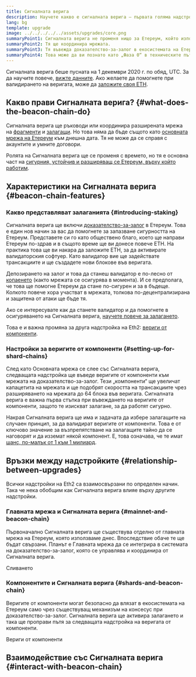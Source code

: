 ```yaml
---
title: Сигналната верига
description: Научете какво е сигналната верига – първата голяма надстройка на Eth2 на Етереум.
lang: bg
template: upgrade
image: ../../../../../assets/upgrades/core.png
summaryPoint1: Сигналната верига не променя нищо за Етереум, който използваме днес.
summaryPoint2: Тя ще координира мрежата.
summaryPoint3: Тя въвежда доказателство-за-залог в екосистемата на Етереум.
summaryPoint4: Това може да ви познато като „Фаза 0“ в техническите пътни карти.
---
```


<UpgradeStatus isShipped dateKey="page-upgrades-beacon-date">
    Сигналната верига беше пусната на 1 декември 2020 г. по обяд, UTC. За да научите повече, <a href="https://beaconscan.com/">вижте данните</a>. Ако желаете да помогнете при валидирането на веригата, може да <a href="/staking/">заложите своя ETH</a>.
</UpgradeStatus>

## Какво прави Сигналната верига? {#what-does-the-beacon-chain-do}

Сигналната верига ще ръководи или координира разширената мрежа на [фрагменти](/upgrades/sharding/) и [залагащи](/staking/). Но това няма да бъде същото като [основната мрежа на Етереум](/glossary/#mainnet) към днешна дата. Тя не може да се справя с акаунтите и умните договори.

Ролята на Сигналната верига ще се променя с времето, но тя е основна част на [сигурния, устойчив и разширяващ се Етереум, върху който работим](/upgrades/vision/).

## Характеристики на Сигналната верига {#beacon-chain-features}

### Какво представляват залаганията {#introducing-staking}

Сигналната верига ще включи [доказателство-за-залог](/developers/docs/consensus-mechanisms/pos/) в Етереум. Това е един нов начин за вас да помогнете за запазване сигурността на Етереум. Представете си го като обществено благо, което ще направи Етереум по-здрав и в същото време ще ви донесе повече ETH. На практика това ще ви накара да заложите ETH, за да активирате валидаторския софтуер. Като валидатор вие ще задействате трансакциите и ще създадете нови блокове във веригата.

Депозирането на залог и това да станеш валидатор е по-лесно от [копаенето](/developers/docs/mining/) (както мрежата се осигурява в момента). И се предполага, че това ще помогне Етереум да стане по-сигурен и за в бъдеще. Колкото повече хора участват в мрежата, толкова по-децентрализирана и защитена от атаки ще бъде тя.

<InfoBanner emoji=":money_bag:">
Ако се интересувате как да станете валидатор и да помогнете в осигуряването на Сигналната верига, <a href="/staking/">научете повече за залагането</a>.
</InfoBanner>

Това е и важна промяна за друга надстройка на Eth2: [вериги от компоненти](/upgrades/sharding/).

### Настройки за веригите от компоненти {#setting-up-for-shard-chains}

След като Основната мрежа се слее със Сигналната верига, следващата надстройка ще въведе веригите от компоненти към мрежата на доказателство-за-залог. Тези „компоненти“ ще увеличат капацетита на мрежата и ще подобрят скоростта на трансакциите чрез разширяването на мрежата до 64 блока във веригата. Сигналната верига е важна първа стъпка при въвеждането на веригите от компоненти, защото те изискват залагане, за да работят сигурно.

Накрая Сигналната верига ще има и задачата да избере залагащите на случаен принцип, за да валидират веригите от компоненти. Това е от ключово значение за възпрепятстване на залагащите тайно да се наговорят и да изземат някой компонент. Е, това означава, че те имат [шанс, по-малък от 1 към 1 милиард](https://medium.com/@chihchengliang/minimum-committee-size-explained-67047111fa20).

## Връзки между надстройките {#relationship-between-upgrades}

Всички надстройки на Eth2 са взаимосвързани по определен начин. Така че нека обобщим как Сигналната верига влияе върху другите надстройки.

### Главната мрежа и Сигналната верига {#mainnet-and-beacon-chain}

Първоначално Сигналната верига ще съществува отделно от главната мрежа на Етереум, която използваме днес. Впоследствие обаче те ще бъдат свързани. Планът е Главната мрежа да се интегрира в системата на доказателство-за-залог, която се управлява и координира от Сигналната верига.

<ButtonLink to="/upgrades/merge/">Сливането</ButtonLink>

### Компонентите и Сигналната верига {#shards-and-beacon-chain}

Веригите от компоненти могат безопасно да влязат в екосистемата на Етереум само чрез съществуващ механизъм на консесус при доказателство-за-залог. Сигналната верига ще активира залагането и така ще проправи пътя за следващата надстройка на веригата от компоненти.

<ButtonLink to="/upgrades/sharding/">Вериги от компоненти</ButtonLink>

<Divider />

## Взаимодействие със Сигналната верига {#interact-with-beacon-chain}

<BeaconChainActions />
